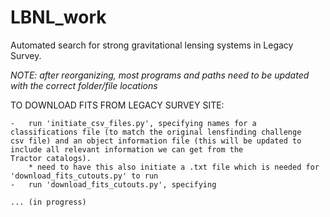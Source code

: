 # LBNL_work
Automated search for strong gravitational lensing systems in Legacy Survey.

*NOTE: after reorganizing, most programs and paths need to be updated with the correct folder/file locations* 

TO DOWNLOAD FITS FROM LEGACY SURVEY SITE:

	-	run 'initiate_csv_files.py', specifying names for a classifications file (to match the original lensfinding challenge 		csv file) and an object information file (this will be updated to include all relevant information we can get from the 		
	Tractor catalogs).
		* need to have this also initiate a .txt file which is needed for 'download_fits_cutouts.py' to run
	- 	run 'download_fits_cutouts.py', specifying 

	... (in progress)